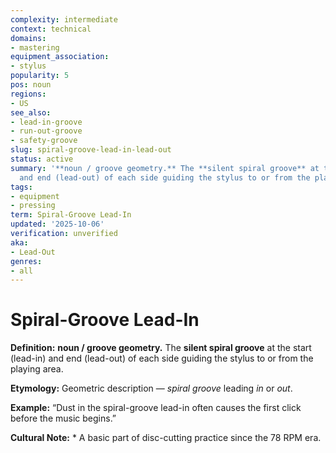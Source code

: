 ```yaml
---
complexity: intermediate
context: technical
domains:
- mastering
equipment_association:
- stylus
popularity: 5
pos: noun
regions:
- US
see_also:
- lead-in-groove
- run-out-groove
- safety-groove
slug: spiral-groove-lead-in-lead-out
status: active
summary: '**noun / groove geometry.** The **silent spiral groove** at the start (lead-in)
  and end (lead-out) of each side guiding the stylus to or from the playing area.'
tags:
- equipment
- pressing
term: Spiral-Groove Lead-In
updated: '2025-10-06'
verification: unverified
aka:
- Lead-Out
genres:
- all
---
```


# Spiral-Groove Lead-In

**Definition:** **noun / groove geometry.** The **silent spiral groove** at the start (lead-in) and end (lead-out) of each side guiding the stylus to or from the playing area.

**Etymology:** Geometric description — *spiral groove* leading *in* or *out*.

**Example:** “Dust in the spiral-groove lead-in often causes the first click before the music begins.”

**Cultural Note:** * A basic part of disc-cutting practice since the 78 RPM era.

